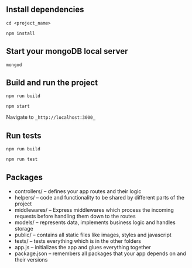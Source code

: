 
## Install dependencies

`cd <project_name>`

`npm install`

## Start your mongoDB local server

`mongod`

## Build and run the project

`npm run build`

`npm start`

Navigate to `_http://localhost:3000_`

## Run tests

`npm run build`

`npm run test`


## Packages

* controllers/ – defines your app routes and their logic
* helpers/ – code and functionality to be shared by different parts of the project
* middlewares/ – Express middlewares which process the incoming requests before handling them down to the routes
* models/ – represents data, implements business logic and handles storage
* public/ – contains all static files like images, styles and javascript
* tests/ – tests everything which is in the other folders
* app.js – initializes the app and glues everything together
* package.json – remembers all packages that your app depends on and their versions
